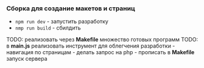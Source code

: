 ### Сборка для создание макетов и страниц

- `npm run dev` - запустить разработку
- `nmp run build` - сбилдить

TODO: реализовать через **Makefile** множество готовых программ
TODO: в **main.js** реализовать инструмент для облегчения разработки - навигация по страницам - делать запрос на php - прописать в **Makefile** запуск сервера
